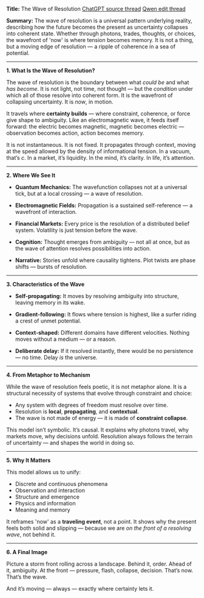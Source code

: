 **Title:** The Wave of Resolution
[ChatGPT source thread](https://chatgpt.com/share/6865e2a9-c9dc-8005-9754-e65e4b9b0f8c)
[Qwen edit thread](https://chat.qwen.ai/s/d9149a44-1eba-4e4c-bb5c-fbb96bdcf374?fev=0.0.126)

**Summary:**
The wave of resolution is a universal pattern underlying reality, describing how the future becomes the present as uncertainty collapses into coherent state. Whether through photons, trades, thoughts, or choices, the wavefront of 'now' is where tension becomes memory. It is not a thing, but a moving edge of resolution — a ripple of coherence in a sea of potential.

---

**1. What Is the Wave of Resolution?**

The wave of resolution is the boundary between what *could be* and what *has become*. It is not light, not time, not thought — but the *condition* under which all of those resolve into coherent form. It is the wavefront of collapsing uncertainty. It is *now*, in motion.

It travels where **certainty builds** — where constraint, coherence, or force give shape to ambiguity. Like an electromagnetic wave, it feeds itself forward: the electric becomes magnetic, magnetic becomes electric — observation becomes action, action becomes memory.

It is not instantaneous. It is not fixed. It propagates through context, moving at the speed allowed by the density of informational tension. In a vacuum, that’s *c*. In a market, it’s liquidity. In the mind, it’s clarity. In life, it’s attention.

---

**2. Where We See It**

* **Quantum Mechanics:**
  The wavefunction collapses not at a universal tick, but at a local crossing — a wave of resolution.

* **Electromagnetic Fields:**
  Propagation is a sustained self-reference — a wavefront of interaction.

* **Financial Markets:**
  Every price is the resolution of a distributed belief system. Volatility is just tension before the wave.

* **Cognition:**
  Thought emerges from ambiguity — not all at once, but as the wave of attention resolves possibilities into action.

* **Narrative:**
  Stories unfold where causality tightens. Plot twists are phase shifts — bursts of resolution.

---

**3. Characteristics of the Wave**

* **Self-propagating:**
  It moves by resolving ambiguity into structure, leaving memory in its wake.

* **Gradient-following:**
  It flows where tension is highest, like a surfer riding a crest of unmet potential.

* **Context-shaped:**
  Different domains have different velocities. Nothing moves without a medium — or a reason.

* **Deliberate delay:**
  If it resolved instantly, there would be no persistence — no time. Delay *is* the universe.

---

**4. From Metaphor to Mechanism**

While the wave of resolution feels poetic, it is not metaphor alone. It is a structural necessity of systems that evolve through constraint and choice:

* Any system with degrees of freedom must resolve over time.
* Resolution is **local**, **propagating**, and **contextual**.
* The wave is not made of energy — it is made of **constraint collapse**.

This model isn’t symbolic. It’s causal. It explains why photons travel, why markets move, why decisions unfold. Resolution always follows the terrain of uncertainty — and shapes the world in doing so.

---

**5. Why It Matters**

This model allows us to unify:

* Discrete and continuous phenomena
* Observation and interaction
* Structure and emergence
* Physics and information
* Meaning and memory

It reframes 'now' as a **traveling event**, not a point. It shows why the present feels both solid and slipping — because we are *on the front of a resolving wave*, not behind it.

---

**6. A Final Image**

Picture a storm front rolling across a landscape. Behind it, order. Ahead of it, ambiguity. At the front — pressure, flash, collapse, decision. That’s now. That’s the wave.

And it’s moving — always — exactly where certainty lets it.
